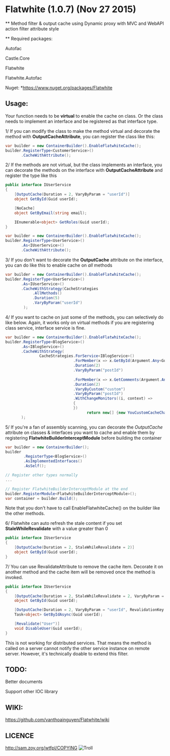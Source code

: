 ﻿# Flatwhite (1.0.7) (Nov 27 2015) 
** Method filter & output cache using Dynamic proxy with MVC and WebAPI action filter attribute style

** Required packages:

Autofac

Castle.Core

Flatwhite

Flatwhite.Autofac

Nuget: *https://www.nuget.org/packages/Flatwhite

## Usage: 

Your function needs to be **virtual** to enable the cache on class. Or the class needs to implement an interface and be registered as that interface type.

1/ If you can modify the class to make the method virtual and decorate the method with **OutputCacheAttribute**, you can register the class like this:

```C#
var builder = new ContainerBuilder().EnableFlatwhiteCache();
builder.RegisterType<CustomerService>()	   
       .CacheWithAttribute();
```

2/ If the methods are not virtual, but the class implements an interface, you can decorate the methods on the interface with **OutputCacheAttribute** and register the type like this

```C#
public interface IUserService
{
    [OutputCache(Duration = 2, VaryByParam = "userId")]
    object GetById(Guid userId);

    [NoCache]
    object GetByEmail(string email);

    IEnumerable<object> GetRoles(Guid userId);
}

var builder = new ContainerBuilder().EnableFlatwhiteCache();
builder.RegisterType<UserService>()	  
	   .As<IUserService>()	 
       .CacheWithAttribute();
```

3/ If you don't want to decorate the **OutputCache** attribute on the interface, you can do like this to enable cache on *all* methods

```C#
var builder = new ContainerBuilder().EnableFlatwhiteCache();
builder.RegisterType<UserService>()	  
	   .As<IUserService>()	 
       .CacheWithStrategy(CacheStrategies
			.AllMethods()
			.Duration(5)
			.VaryByParam("userId")
	    );
```

4/ If you want to cache on just some of the methods, you can selectively do like below. Again, it works only on virtual methods if you are registering class service, interface service is fine.

```C#
var builder = new ContainerBuilder().EnableFlatwhiteCache();
builder.RegisterType<BlogService>()
	   .As<IBlogService>()
	   .CacheWithStrategy(
	           CacheStrategies.ForService<IBlogService>()
						      .ForMember(x => x.GetById(Argument.Any<Guid>()))
							  .Duration(2)
							  .VaryByParam("postId")
                        
							  .ForMember(x => x.GetComments(Argument.Any<Guid>(), Argument.Any<int>()))
						      .Duration(2)
							  .VaryByCustom("custom")
							  .VaryByParam("postId")
							  .WithChangeMonitors((i, context) => 
							  {									
							  })
									return new[] {new YouCustomCacheChangeMonitor()};
       );
```

5/ If you're a fan of assembly scanning, you can decorate the *OutputCache* attribute on classes & interfaces you want to cache and enable them by registering **FlatwhiteBuilderInterceptModule** before building the container

```C#
var builder = new ContainerBuilder();
builder
		.RegisterType<BlogService>()
		.AsImplementedInterfaces()
		.AsSelf();

// Register other types normally
...

// Register FlatwhiteBuilderInterceptModule at the end
builder.RegisterModule<FlatwhiteBuilderInterceptModule>();            
var container = builder.Build();
```
Note that you don't have to call EnableFlatwhiteCache() on the builder like the other methods.

6/ Flatwhite can auto refresh the stale content if you set **StaleWhileRevalidate** with a value greater than 0

```C#
public interface IUserService
{
    [OutputCache(Duration = 2, StaleWhileRevalidate = 2)]
    object GetById(Guid userId);    
}
```

7/ You can use RevalidateAttribute to remove the cache item. Decorate it on another method and the cache item will be removed once the method is invoked.

```C#
public interface IUserService
{
    [OutputCache(Duration = 2, StaleWhileRevalidate = 2, VaryByParam = "userId", RevalidationKey = "User")]
	object GetById(Guid userId);

	[OutputCache(Duration = 2, VaryByParam = "userId", RevalidationKey = "User")]
	Task<object> GetByIdAsync(Guid userId);	

	[Revalidate("User")]
	void DisableUser(Guid userId);  
}
```

This is not working for distributed services. That means the method is called on a server cannot notify the other service instance on remote server. However, it's technically doable to extend this filter.

## TODO:

Better documents

Support other IOC library


## WIKI:

https://github.com/vanthoainguyen/Flatwhite/wiki


## LICENCE
http://sam.zoy.org/wtfpl/COPYING 
![Troll](http://i40.tinypic.com/2m4vl2x.jpg) 